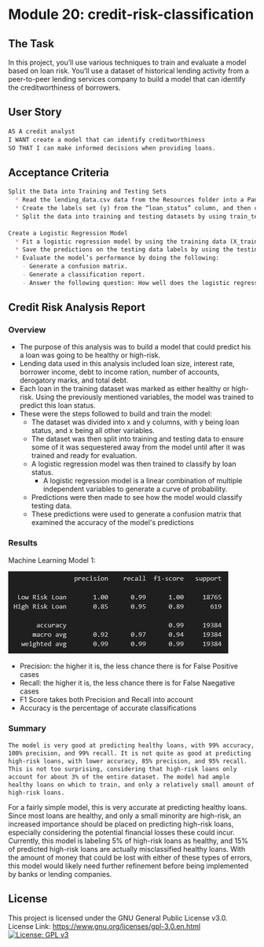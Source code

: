 # Module 20: credit-risk-classification

## The Task
In this project, you’ll use various techniques to train and evaluate a model based on loan risk. You’ll use a dataset of historical lending activity from a peer-to-peer lending services company to build a model that can identify the creditworthiness of borrowers.

## User Story
```md
AS A credit analyst
I WANT create a model that can identify creditworthiness
SO THAT I can make informed decisions when providing loans.
```

## Acceptance Criteria
```md
Split the Data into Training and Testing Sets
  * Read the lending_data.csv data from the Resources folder into a Pandas DataFrame.
  * Create the labels set (y) from the “loan_status” column, and then create the features (X) DataFrame from the remaining columns.
  * Split the data into training and testing datasets by using train_test_split.

Create a Logistic Regression Model
  * Fit a logistic regression model by using the training data (X_train and y_train).
  * Save the predictions on the testing data labels by using the testing feature data (X_test) and the fitted model.
  * Evaluate the model’s performance by doing the following:
    - Generate a confusion matrix.
    - Generate a classification report.
    - Answer the following question: How well does the logistic regression model predict both the 0 (healthy loan) and 1 (high-risk loan) labels?
```

## Credit Risk Analysis Report
### Overview
* The purpose of this analysis was to build a model that could predict his a loan was going to be healthy or high-risk.
* Lending data used in this analysis included loan size, interest rate, borrower income, debt to income ration, number of accounts, derogatory marks, and total debt.
* Each loan in the training dataset was marked as either healthy or high-risk. Using the previously mentioned variables, the model was trained to predict this loan status.
* These were the steps followed to build and train the model:
  - The dataset was divided into x and y columns, with y being loan status, and x being all other variables.
  - The dataset was then split into training and testing data to ensure some of it was sequestered away from the model until after it was trained and ready for evaluation.
  - A logistic regression model was then trained to classify by loan status.
    * A logistic regression model is a linear combination of multiple independent variables to generate a curve of probability.
  - Predictions were then made to see how the model would classify testing data.
  - These predictions were used to generate a confusion matrix that examined the accuracy of the model's predictions

### Results
Machine Learning Model 1:

![A model classification report.](./Resources/Classification_Report.png)
  - Precision: the higher it is, the less chance there is for False Positive cases
  - Recall: the higher it is, the less chance there is for False Naegative cases
  - F1 Score takes both Precision and Recall into account
  - Accuracy is the percentage of accurate classifications

### Summary
```
The model is very good at predicting healthy loans, with 99% accuracy, 100% precision, and 99% recall. It is not quite as good at predicting high-risk loans, with lower accuracy, 85% precision, and 95% recall. This is not too surprising, considering that high-risk loans only account for about 3% of the entire dataset. The model had ample healthy loans on which to train, and only a relatively small amount of high-risk loans.
```
For a fairly simple model, this is very accurate at predicting healthy loans. Since most loans are healthy, and only a small minority are high-risk, an increased importance should be placed on predicting high-risk loans, especially considering the potential financial losses these could incur. Currently, this model is labeling 5% of high-risk loans as healthy, and 15% of predicted high-risk loans are actually misclassified healthy loans. With the amount of money that could be lost with either of these types of errors, this model would likely need further refinement before being implemented by banks or lending companies.

## License
This project is licensed under the GNU General Public License v3.0.  
License Link:
https://www.gnu.org/licenses/gpl-3.0.en.html   
[![License: GPL v3](https://img.shields.io/badge/License-GPLv3-blue.svg)](https://www.gnu.org/licenses/gpl-3.0)